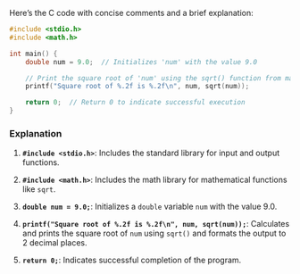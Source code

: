 Here’s the C code with concise comments and a brief explanation:

```c
#include <stdio.h>
#include <math.h>

int main() {
    double num = 9.0;  // Initializes 'num' with the value 9.0

    // Print the square root of 'num' using the sqrt() function from math.h
    printf("Square root of %.2f is %.2f\n", num, sqrt(num));

    return 0;  // Return 0 to indicate successful execution
}
```

### Explanation

1. **`#include <stdio.h>`**: Includes the standard library for input and output functions.

2. **`#include <math.h>`**: Includes the math library for mathematical functions like `sqrt`.

3. **`double num = 9.0;`**: Initializes a `double` variable `num` with the value 9.0.

4. **`printf("Square root of %.2f is %.2f\n", num, sqrt(num));`**: Calculates and prints the square root of `num` using `sqrt()` and formats the output to 2 decimal places.

5. **`return 0;`**: Indicates successful completion of the program.
